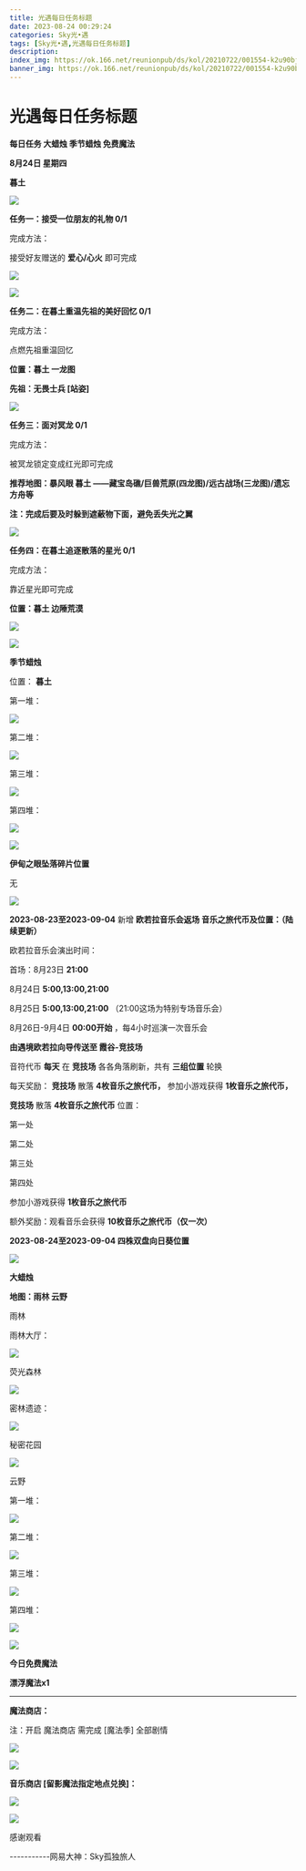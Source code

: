 ```yaml
---
title: 光遇每日任务标题
date: 2023-08-24 00:29:24
categories: Sky光•遇
tags: [Sky光•遇,光遇每日任务标题]
description: 
index_img: https://ok.166.net/reunionpub/ds/kol/20210722/001554-k2u90bj7ay.png?imageView&thumbnail=600x0&type=jpg
banner_img: https://ok.166.net/reunionpub/ds/kol/20210722/001554-k2u90bj7ay.png?imageView&thumbnail=600x0&type=jpg
---
```

# 光遇每日任务标题
**每日任务 大蜡烛 季节蜡烛 免费魔法**

 **8月24日 星期四**

 **暮土**

![](https://img.166.net/reunionpub/ds/kol/20230824/000921-ys8glhzt9u.jpg)

 **任务一：接受一位朋友的礼物 0/1**

完成方法：

接受好友赠送的 **爱心/心火** 即可完成

![](https://img.166.net/reunionpub/ds/kol/20230824/000436-jk49onu308.png)

![](https://img.166.net/reunionpub/ds/kol/20230824/000446-p9q6g7kvdy.jpeg)

 **任务二：在暮土重温先祖的美好回忆 0/1**

完成方法：

点燃先祖重温回忆

 **位置：暮土 一龙图**

 **先祖：无畏士兵 [站姿]**

![](https://img.166.net/reunionpub/ds/kol/20230824/000518-q1wkrzbs8m.jpeg)

 **任务三：面对冥龙 0/1**

完成方法：

被冥龙锁定变成红光即可完成

 **推荐地图：暴风眼 暮土 ——藏宝岛礁/巨兽荒原(四龙图)/远古战场(三龙图)/遗忘方舟等**

 **注：完成后要及时躲到遮蔽物下面，避免丢失光之翼**

![](https://img.166.net/reunionpub/ds/kol/20230824/000535-plj4rwv6ks.png)

 **任务四：在暮土追逐散落的星光 0/1**

完成方法：

靠近星光即可完成

 **位置：暮土 边陲荒漠**

![](https://img.166.net/reunionpub/ds/kol/20230824/000556-vdlwgh9obc.png)

![](https://img.166.net/reunionpub/ds/kol/20230502/053253-tkp31d0r2j.png)

 **季节蜡烛**

位置： **暮土**

第一堆：

![](https://img.166.net/reunionpub/ds/kol/20230823/235217-s5y42dswru.jpeg)

第二堆：

![](https://img.166.net/reunionpub/ds/kol/20230823/235232-cu17wglf6s.jpeg)

第三堆：

![](https://img.166.net/reunionpub/ds/kol/20230823/235238-om07za5fhj.jpeg)

第四堆：

![](https://img.166.net/reunionpub/ds/kol/20230823/235244-mutsf75nhb.jpeg)

![](https://img.166.net/reunionpub/ds/kol/20230502/053253-tkp31d0r2j.png)

 **伊甸之眼坠落碎片位置**

无

![](https://img.166.net/reunionpub/ds/kol/20230501/003537-boqnslm12s.png)

 **2023-08-23至2023-09-04** 新增 **欧若拉音乐会返场 音乐之旅代币及位置：（陆续更新）**

欧若拉音乐会演出时间：

首场：8月23日  **21:00**

8月24日 **5:00,13:00,21:00**

8月25日  **5:00,13:00,21:00** （21:00这场为特别专场音乐会）

8月26日-9月4日 **00:00开始** ，每4小时巡演一次音乐会

 **由遇境欧若拉向导传送至 霞谷-竞技场**

音符代币 **每天** 在 **竞技场** 各各角落刷新，共有 **三组位置** 轮换

每天奖励： **竞技场** 散落 **4枚音乐之旅代币，** 参加小游戏获得 **1枚音乐之旅代币，**

 **竞技场** 散落 **4枚音乐之旅代币** 位置：

第一处

第二处

第三处

第四处

参加小游戏获得 **1枚音乐之旅代币**

额外奖励：观看音乐会获得 **10枚音乐之旅代币（仅一次）**

 **2023-08-24至2023-09-04 四株双盘向日葵位置**

![](https://img.166.net/reunionpub/ds/kol/20230501/003537-boqnslm12s.png)

 **大蜡烛**

 **地图：雨林 云野**

雨林

雨林大厅：

![](https://img.166.net/reunionpub/ds/kol/20230818/000320-oy5b4rjznf.png)

荧光森林

![](https://img.166.net/reunionpub/ds/kol/20230821/222452-k3hrts1f6d.png)

密林遗迹：

![](https://img.166.net/reunionpub/ds/kol/20230821/222518-t1jyvmunz8.png)

秘密花园

![](https://img.166.net/reunionpub/ds/kol/20230821/222536-u7d4vgcmk2.jpeg)

云野

第一堆：

![](https://img.166.net/reunionpub/ds/kol/20230823/234656-me6wv1if3c.png)

第二堆：

![](https://img.166.net/reunionpub/ds/kol/20230823/234710-kjechlmziu.png)

第三堆：

![](https://img.166.net/reunionpub/ds/kol/20230823/234724-1p2zs4h6bt.png)

第四堆：

![](https://img.166.net/reunionpub/ds/kol/20230823/234738-ehybrof20m.png)

![](https://img.166.net/reunionpub/ds/kol/20221018/100256-wzutnocka0.png)

 **今日免费魔法**

 **漂浮魔法x1**

 ****

**魔法商店：**

注：开启 魔法商店 需完成 [魔法季] 全部剧情

![](https://img.166.net/reunionpub/ds/kol/20221018/100559-oibznvdtus.png)

![](https://img.166.net/reunionpub/ds/kol/20230823/234852-8rezs5ga37.jpeg)

 **音乐商店 [留影魔法指定地点兑换]：**

![](https://img.166.net/reunionpub/ds/kol/20230823/234910-fntjlgeiur.jpeg)

![](https://img.166.net/reunionpub/ds/kol/20230502/235738-ls601349yq.png)

感谢观看

\-----------网易大神：Sky孤独旅人

